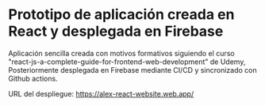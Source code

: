 # Prototipo de aplicación creada en React y desplegada en Firebase

Aplicación sencilla creada con motivos formativos siguiendo el curso "react-js-a-complete-guide-for-frontend-web-development" de Udemy, Posteriormente desplegada en Firebase mediante CI/CD y sincronizado con Github actions.

URL del despliegue: https://alex-react-website.web.app/



